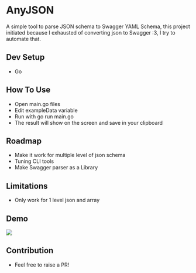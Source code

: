 # AnyJSON

A simple tool to parse JSON schema to Swagger YAML Schema, this project initiated because I exhausted of converting json to Swagger :3, I try to automate that.

## Dev Setup

- Go

## How To Use

- Open main.go files
- Edit exampleData variable
- Run with go run main.go
- The result will show on the screen and save in your clipboard

## Roadmap

- Make it work for multiple level of json schema
- Tuning CLI tools
- Make Swagger parser as a Library

## Limitations

- Only work for 1 level json and array

## Demo
![](/demo/demo.gif)

## Contribution

- Feel free to raise a PR!
